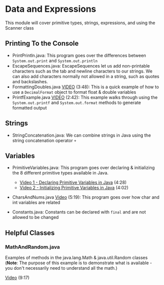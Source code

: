 # Data and Expressions

This module will cover primitive types, strings, expressions, and using the Scanner class

## Printing To the Console

- PrintPrintln.java: This program goes over the differences between `System.out.print` and `System.out.println`
- EscapeSequences.java: EscapeSequences let us add non-printable characters such as the tab and newline characters to our strings.  We can also add characters normally not allowed in a string, such as quotes and backslashes.
- FormattingDoubles.java [VIDEO](https://youtu.be/WgT7T6B5l8E) (3:48): This is a quick example of how to use a `DecimalFormat` object to format float & double variables
- PrintfExample.java [VIDEO](https://youtu.be/13utNMhCVgA) (2:42): This example walks through using the `System.out.printf` and `System.out.format` methods to generate formatted output

## Strings

- StringConcatenation.java: We can combine strings in Java using the string concatenation operator `+`

## Variables

-  PrimitiveVariables.java: This program goes over declaring & initializing the 8 different primitive types available in Java.

    - [Video 1 - Declaring Primitive Variables in Java](https://youtu.be/q-z4RUQs5DA) (4:28)
    - [Video 2 - Initializing Primitive Variables in Java](https://youtu.be/fWTEuVZ7mk0) (4:02)

- CharsAndNums.java [Video](https://youtu.be/ZKiBoStkIww) (5:19): This program goes over how char and int variables are related

- Constants.java: Constants can be declared with `final` and are not allowed to be changed

## Helpful Classes


### MathAndRandom.java 

 Examples of methods in the java.lang.Math & java.util.Random classes (**Note**: The purpose of this example is to demonstrate what is available - you don't necessarily need to understand all the math.)

[Video](https://youtu.be/FZhZgLF-2L4) (9:17)